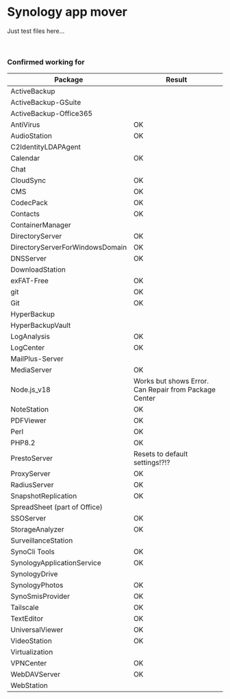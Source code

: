 # Synology app mover 

Just test files here...

<br>

### Confirmed working for

| Package | Result |
|-----|-----|
| ActiveBackup |  |
| ActiveBackup-GSuite |  |
| ActiveBackup-Office365 |  |
| AntiVirus | OK |
| AudioStation | OK |	
| C2IdentityLDAPAgent |  |
| Calendar | OK |
| Chat |  |
| CloudSync | OK |
| CMS | OK |
| CodecPack | OK |
| Contacts | OK |
| ContainerManager |  |
| DirectoryServer | OK |
| DirectoryServerForWindowsDomain | OK |
| DNSServer | OK |
| DownloadStation |  |
| exFAT-Free | OK |
| git | OK |
| Git | OK |
| HyperBackup |  |
| HyperBackupVault |  |
| LogAnalysis | OK |
| LogCenter | OK |
| MailPlus-Server |  |
| MediaServer | OK |
| Node.js_v18 | Works but shows Error. Can Repair from Package Center |
| NoteStation | OK |
| PDFViewer | OK |
| Perl | OK |
| PHP8.2 | OK |
| PrestoServer | Resets to default settings!?!? |
| ProxyServer | OK |
| RadiusServer | OK |
| SnapshotReplication | OK |
| SpreadSheet (part of Office) |  |
| SSOServer | OK |
| StorageAnalyzer | OK |
| SurveillanceStation |  |
| SynoCli Tools | OK |
| SynologyApplicationService | OK |
| SynologyDrive |  |
| SynologyPhotos | OK |
| SynoSmisProvider | OK |
| Tailscale | OK |
| TextEditor | OK |
| UniversalViewer | OK |
| VideoStation | OK |
| Virtualization |  |
| VPNCenter | OK |
| WebDAVServer | OK |
| WebStation |  |


